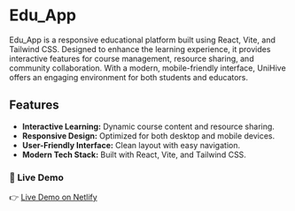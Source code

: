 # Edu_App

Edu_App is a responsive educational platform built using React, Vite, and Tailwind CSS. Designed to enhance the learning experience, it provides interactive features for course management, resource sharing, and community collaboration. With a modern, mobile-friendly interface, UniHive offers an engaging environment for both students and educators.

## Features

- **Interactive Learning:** Dynamic course content and resource sharing.
- **Responsive Design:** Optimized for both desktop and mobile devices.
- **User-Friendly Interface:** Clean layout with easy navigation.
- **Modern Tech Stack:** Built with React, Vite, and Tailwind CSS.

### 🚀 Live Demo
👉 [Live Demo on Netlify](https://soft-fox-e7e801.netlify.app/)

